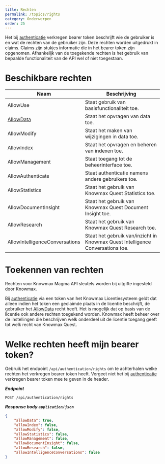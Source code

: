 ```yaml
---
title: Rechten
permalink: /topics/rights
category: Onderwerpen
order: 25
---
```


Het bij [authenticatie](/concepts/authentication) verkregen bearer token beschrijft wie de gebruiker is en wat de rechten van de gebruiker zijn. Deze rechten worden uitgedrukt in claims. Claims zijn stukjes informatie die in het bearer token zijn opgenomen. Afhankelijk van de toegekende rechten is het gebruik van bepaalde functionaliteit van de API wel of niet toegestaan.

# Beschikbare rechten

| Naam | Beschrijving |
| --- | --- |
| AllowUse | Staat gebruik van basisfunctionaliteit toe. |
| [AllowData](/concepts/rights-allowdata) | Staat het opvragen van data toe. |
| AllowModify | Staat het maken van wijzigingen in data toe. |
| AllowIndex | Staat het opvragen en beheren van indexen toe. |
| AllowManagement | Staat toegang tot de beheerinterface toe. |
| AllowAuthenticate | Staat authenticatie namens andere gebruikers toe. |
| AllowStatistics | Staat het gebruik van Knowmax Quest Statistics toe. |
| AllowDocumentInsight | Staat het gebruik van Knowmax Quest Document Insight toe. |
| AllowResearch | Staat het gebruik van Knowmax Quest Research toe. |
| AllowIntelligenceConversations | Staat het gebruik van/inzicht in Knowmax Quest Intelligence Conversations toe. |

# Toekennen van rechten
Rechten voor Knowmax Magma API sleutels worden bij uitgifte ingesteld door Knowmax. 

Bij [authenticatie](/concepts/authentication) via een token van het Knowmax Licentiesysteem geldt dat alleen indien het token een geclaimde plaats in de licentie beschrijft, de gebruiker het [AllowData](/concepts/rights-allowdata) recht heeft. Het is mogelijk dat op basis van de licentie ook andere rechten toegekend worden. Knowmax heeft beheer over de instellingen die beschrijven welk onderdeel uit de licentie toegang geeft tot welk recht van Knowmax Quest.

# Welke rechten heeft mijn bearer token?
Gebruik het endpoint ```/api/authentication/rights``` om te achterhalen welke rechten het verkregen bearer token heeft. Vergeet niet het bij [authenticatie](/concepts/authentication) verkregen bearer token mee te geven in de header.

***Endpoint***
```
POST /api/authentication/rights
```

***Response body ```application/json```***
```json
{
    "allowData": true,
    "allowIndex": false,
    "allowModify": false,
    "allowStatistics": false,
    "allowManagement": false,
    "allowDocumentInsight": false,
    "allowResearch": false,
    "allowIntelligenceConversations": false
}
```